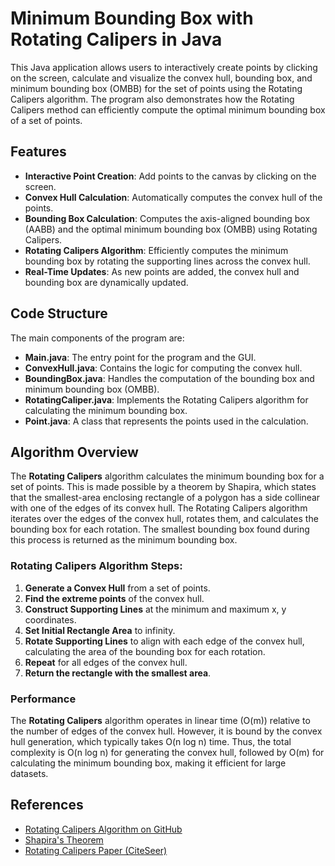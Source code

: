 # Minimum Bounding Box with Rotating Calipers in Java

This Java application allows users to interactively create points by clicking on the screen, calculate and visualize the convex hull, bounding box, and minimum bounding box (OMBB) for the set of points using the Rotating Calipers algorithm. The program also demonstrates how the Rotating Calipers method can efficiently compute the optimal minimum bounding box of a set of points.

## Features

- **Interactive Point Creation**: Add points to the canvas by clicking on the screen.
- **Convex Hull Calculation**: Automatically computes the convex hull of the points.
- **Bounding Box Calculation**: Computes the axis-aligned bounding box (AABB) and the optimal minimum bounding box (OMBB) using Rotating Calipers.
- **Rotating Calipers Algorithm**: Efficiently computes the minimum bounding box by rotating the supporting lines across the convex hull.
- **Real-Time Updates**: As new points are added, the convex hull and bounding box are dynamically updated.

## Code Structure

The main components of the program are:

- **Main.java**: The entry point for the program and the GUI.
- **ConvexHull.java**: Contains the logic for computing the convex hull.
- **BoundingBox.java**: Handles the computation of the bounding box and minimum bounding box (OMBB).
- **RotatingCaliper.java**: Implements the Rotating Calipers algorithm for calculating the minimum bounding box.
- **Point.java**: A class that represents the points used in the calculation.

## Algorithm Overview

The **Rotating Calipers** algorithm calculates the minimum bounding box for a set of points. This is made possible by a theorem by Shapira, which states that the smallest-area enclosing rectangle of a polygon has a side collinear with one of the edges of its convex hull. The Rotating Calipers algorithm iterates over the edges of the convex hull, rotates them, and calculates the bounding box for each rotation. The smallest bounding box found during this process is returned as the minimum bounding box.

### Rotating Calipers Algorithm Steps:

1. **Generate a Convex Hull** from a set of points.
2. **Find the extreme points** of the convex hull.
3. **Construct Supporting Lines** at the minimum and maximum x, y coordinates.
4. **Set Initial Rectangle Area** to infinity.
5. **Rotate Supporting Lines** to align with each edge of the convex hull, calculating the area of the bounding box for each rotation.
6. **Repeat** for all edges of the convex hull.
7. **Return the rectangle with the smallest area**.

### Performance

The **Rotating Calipers** algorithm operates in linear time (O(m)) relative to the number of edges of the convex hull. However, it is bound by the convex hull generation, which typically takes O(n log n) time. Thus, the total complexity is O(n log n) for generating the convex hull, followed by O(m) for calculating the minimum bounding box, making it efficient for large datasets.

## References

- [Rotating Calipers Algorithm on GitHub](https://github.com/Glissando/Rotating-Calipers.git)
- [Shapira's Theorem](https://www.iis.sinica.edu.tw/papers/liu/21474-F.pdf)
- [Rotating Calipers Paper (CiteSeer)](http://citeseerx.ist.psu.edu/viewdoc/download?doi=10.1.1.155.5671&rep=rep1&type=pdf)

